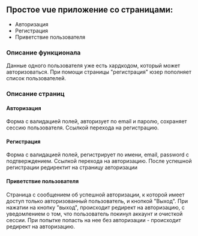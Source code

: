 ## Простое vue приложение со страницами:

- Авторизация
- Регистрация
- Приветствие пользователя
### Описание функционала
Данные одного пользователя уже есть хардкодом, который может авторизоваться. При помощи страницы "регистрация" юзер пополняет список пользователей.

### Описание страниц
#### Авторизация
Форма с валидацией полей, авторизует по email и паролю, сохраняет сессию пользователя. Ссылкой перехода на регистрацию.

#### Регистрация
Форма с валидацией полей, регистрирует по имени, email, password с подтверждением. Ссылкой перехода на авторизацию. После успешной регистрации редиректит на страницу авторизации

#### Приветствие пользователя
Страница с сообщением об успешной авторизации, к которой имеет доступ только авторизованный пользователь, и кнопкой "Выход". При нажатии на кнопку "выход", происходит редирект на авторизацию, c уведомлением о том, что пользователь покинул аккаунт и очисткой сессии. При попытке попасть на нее без авторизации - происходит редирект на авторизацию.
